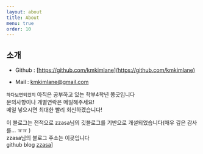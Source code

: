 ```yaml
---
layout: about
title: About
menu: true
order: 10
---
```


## 소개 
- Github : [https://github.com/kmkimlane](https://github.com/kmkimlane)

- Mail : [kmkimlane@gmail.com](kmkimlane@gmail.com)

```하다보면되겠지``` 
아직은 공부하고 있는 학부4학년 쫑긋입니다  
문의사항이나 개별연락은 메일해주세요!  
메일 넣으시면 최대한 빨리 회신하겠습니다!  


이 블로그는 전적으로 zzasa님의 깃블로그를 기반으로 개설되었습니다(매우 깊은 감사를... ㅠㅠ )  
zzasa님의 블로그 주소는 이곳입니다  
github blog [zzasa](https://github.com/JaeHyeokLee/zzsza.github.io)]  
